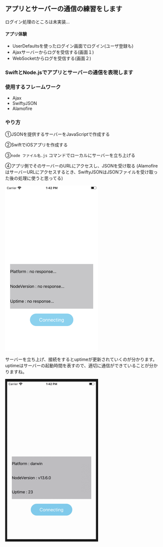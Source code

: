 ## アプリとサーバーの通信の練習をします
ログイン処理のところは未実装…
#### アプリ体験
 - UserDefaultsを使ったログイン画面でログイン(ユーザ登録も)
 - Ajaxサーバーからログを受信する(画面１)
 - WebSocketからログを受信する(画面２)


### SwiftとNode.jsでアプリとサーバーの通信を表現します

### 使用するフレームワーク
 - Ajax
 - SwiftyJSON
 - Alamofire

### やり方
①JSONを提供するサーバーをJavaScriptで作成する

②SwiftでiOSアプリを作成する

③```node ファイル名.js``` コマンドでローカルにサーバーを立ち上げる

④アプリ側でそのサーバーのURLにアクセスし、JSONを受け取る
(AlamofireはサーバーURLにアクセスするとき、SwiftyJSONはJSONファイルを受け取った後の処理に使うと思ってる)

<img src="assets/openning.png" width="300px">

サーバーを立ち上げ、接続をするとuptimeが更新されていくのが分かります。
uptimeはサーバーの起動時間を表すので、適切に通信ができていることが分かりますね。

<img src="assets/when_connecting.gif" width="300px">
